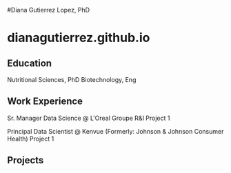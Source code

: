 #Diana Gutierrez Lopez, PhD
# dianagutierrez.github.io

## Education
Nutritional Sciences, PhD
Biotechnology, Eng

## Work Experience

Sr. Manager Data Science @ L'Oreal Groupe R&I
Project 1

Principal Data Scientist @ Kenvue (Formerly: Johnson & Johnson Consumer Health)
Project 1

## Projects

